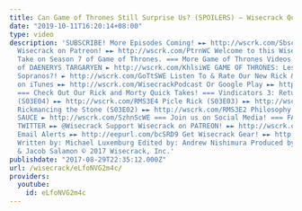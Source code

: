 ```yaml
---
title: Can Game of Thrones Still Surprise Us? (SPOILERS) – Wisecrack Quick Take
date: "2019-10-11T16:20:14+08:00"
type: video
description: 'SUBSCRIBE! More Episodes Coming! ►► http://wscrk.com/SbscrbWC Support
  Wisecrack on Patreon! ►► http://wscrk.com/PtrnWC Welcome to this Wisecrack Quick
  Take on Season 7 of Game of Thrones. === More Game of Thrones Videos! === Philosophy
  of DAENERYS TARGARYEN ► http://wscrk.com/KhlsiWE GAME OF THRONES: Lessons from the
  Sopranos?! ► http://wscrk.com/GoTtSWE Listen To & Rate Our New Rick & Morty PODCAST
  on iTunes ►► http://wscrk.com/WisecrackPodcast Or Google Play ►► http://wscrk.com/GPWCPodcast
  === Check Out Our Rick and Morty Quick Takes! === Vindicators 3: Return of Worldender
  (S03E04) ►► http://wscrk.com/RMS3E4 Picle Rick (S03E03) ►► http://wscrk.com/RMS3E3
  Rickmancing the Stone (S03E02) ►► http://wscrk.com/RMS3E2 Philosophy of SZECHUAN
  SAUCE ► http://wscrk.com/SzhnScWE === Join us on Social Media! === FACEBOOK ►► http://facebook.com/WisecrackEDU
  TWITTER ►► @Wisecrack Support Wisecrack on PATREON! ►► http://wscrk.com/PtrnWC Get
  Email Alerts ►► http://eepurl.com/bcSRD9 Get Wisecrack Gear! ►► http://www.wisecrackstore.com
  Written by: Michael Luxemburg Edited by: Andrew Nishimura Produced by: Emily Dunbar
  & Jacob Salamon © 2017 Wisecrack, Inc.'
publishdate: "2017-08-29T22:35:12.000Z"
url: /wisecrack/eLfoNVG2m4c/
providers:
  youtube:
    id: eLfoNVG2m4c
---
```

